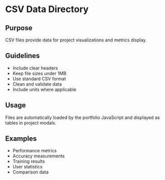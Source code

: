 # CSV Data Directory

## Purpose
CSV files provide data for project visualizations and metrics display.

## Guidelines
- Include clear headers
- Keep file sizes under 1MB
- Use standard CSV format
- Clean and validate data
- Include units where applicable

## Usage
Files are automatically loaded by the portfolio JavaScript and displayed as tables in project modals.

## Examples
- Performance metrics
- Accuracy measurements  
- Training results
- User statistics
- Comparison data
